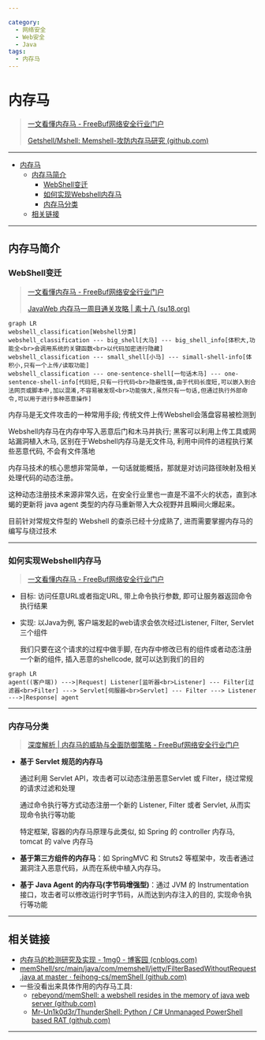 ```yaml
---

category:
  - 网络安全
  - Web安全
  - Java
tags:
  - 内存马
---
```


# 内存马

> [一文看懂内存马 - FreeBuf网络安全行业门户](https://www.freebuf.com/articles/web/274466.html)
>
> [Getshell/Mshell: Memshell-攻防内存马研究 (github.com)](https://github.com/Getshell/Mshell?tab=readme-ov-file)

---

- [内存马](#内存马)
  - [内存马简介](#内存马简介)
    - [WebShell变迁](#webshell变迁)
    - [如何实现Webshell内存马](#如何实现webshell内存马)
    - [内存马分类](#内存马分类)
  - [相关链接](#相关链接)

---

## 内存马简介

### WebShell变迁

> [一文看懂内存马 - FreeBuf网络安全行业门户](https://www.freebuf.com/articles/web/274466.html)
>
> [JavaWeb 内存马一周目通关攻略 | 素十八 (su18.org)](https://su18.org/post/memory-shell/#前言)

```mermaid
graph LR
webshell_classification[Webshell分类]
webshell_classification --- big_shell[大马] --- big_shell_info[体积大,功能全<br>会调用系统的关键函数<br>以代码加密进行隐藏]
webshell_classification --- small_shell[小马] --- simall-shell-info[体积小,只有一个上传/读取功能]
webshell_classification --- one-sentence-shell[一句话木马] --- one-sentence-shell-info[代码短,只有一行代码<br>隐蔽性强,由于代码长度短,可以嵌入到合法网页或脚本中,加以混淆,不容易被发现<br>功能强大,虽然只有一句话,但通过执行外部命令,可以用于进行多种恶意操作]
```

内存马是无文件攻击的一种常用手段; 传统文件上传Webshell会落盘容易被检测到

Webshell内存马在内存中写入恶意后门和木马并执行; 黑客可以利用上传工具或网站漏洞植入木马, 区别在于Webshell内存马是无文件马, 利用中间件的进程执行某些恶意代码, 不会有文件落地

内存马技术的核心思想非常简单，一句话就能概括，那就是对访问路径映射及相关处理代码的动态注册。

这种动态注册技术来源非常久远，在安全行业里也一直是不温不火的状态，直到冰蝎的更新将 java agent 类型的内存马重新带入大众视野并且瞬间火爆起来。

目前针对常规文件型的 Webshell 的查杀已经十分成熟了, 进而需要掌握内存马的编写与绕过技术

---

### 如何实现Webshell内存马

> [一文看懂内存马 - FreeBuf网络安全行业门户](https://www.freebuf.com/articles/web/274466.html)

- 目标: 访问任意URL或者指定URL, 带上命令执行参数, 即可让服务器返回命令执行结果

- 实现: 以Java为例, 客户端发起的web请求会依次经过Listener, Filter, Servlet三个组件

  我们只要在这个请求的过程中做手脚, 在内存中修改已有的组件或者动态注册一个新的组件, 插入恶意的shellcode, 就可以达到我们的目的

```mermaid
graph LR
agent((客户端)) --->|Request| Listener[监听器<br>Listener] --- Filter[过滤器<br>Filter] ---> Servlet[伺服器<br>Servlet] --- Filter ---> Listener --->|Response| agent
```

---

### 内存马分类

> [深度解析 | 内存马的威胁与全面防御策略 - FreeBuf网络安全行业门户](https://www.freebuf.com/articles/web/409048.html)

- **基于 Servlet 规范的内存马**

  通过利用 Servlet API，攻击者可以动态注册恶意Servlet 或 Filter，绕过常规的请求过滤和处理

  通过命令执行等方式动态注册一个新的 Listener, Filter 或者 Servlet, 从而实现命令执行等功能

  特定框架, 容器的内存马原理与此类似, 如 Spring 的 controller 内存马, tomcat 的 valve 内存马

- **基于第三方组件的内存马**：如 SpringMVC 和 Struts2 等框架中，攻击者通过漏洞注入恶意代码，从而在系统中植入内存马。

- **基于 Java Agent 的内存马(字节码增强型)**：通过 JVM 的 Instrumentation 接口，攻击者可以修改运行时字节码，从而达到内存注入的目的, 实现命令执行等功能

---

## 相关链接

- [内存马的检测研究及实现 - 1mg0 - 博客园 (cnblogs.com)](https://www.cnblogs.com/lmg0/p/17994096)
- [memShell/src/main/java/com/memshell/jetty/FilterBasedWithoutRequest.java at master · feihong-cs/memShell (github.com)](https://github.com/feihong-cs/memShell/blob/master/src/main/java/com/memshell/jetty/FilterBasedWithoutRequest.java)
- 一些没看出来具体作用的内存马工具:
  - [rebeyond/memShell: a webshell resides in the memory of java web server (github.com)](https://github.com/rebeyond/memShell)
  - [Mr-Un1k0d3r/ThunderShell: Python / C# Unmanaged PowerShell based RAT (github.com)](https://github.com/Mr-Un1k0d3r/ThunderShell)

---





















































